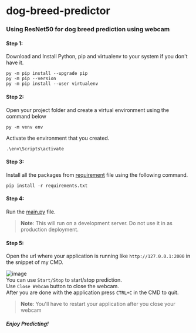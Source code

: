# dog-breed-predictor
### Using ResNet50 for dog breed prediction using webcam  
  
#### Step 1:
Download and Install Python, pip and virtualenv to your system if you don't have it.
```
py -m pip install --upgrade pip
py -m pip --version
py -m pip install --user virtualenv
```
#### Step 2:
Open your project folder and create a virtual environment using the command below
```
py -m venv env
```
Activate the environment that you created.
```
.\env\Scripts\activate
``` 
#### Step 3: 
Install all the packages from [requirement](requirement.txt) file using the following command.
```
pip install -r requirements.txt
```
#### Step 4:
Run the [main.py](main.py) file.  
  
> __Note__: This will run on a development server. Do not use it in as production deployment. 
 

#### Step 5:
Open the url where your application is running like `http://127.0.0.1:2000` in the snippet of my CMD.  
  
![image](https://user-images.githubusercontent.com/55987634/169652937-848caa03-4961-466e-b5d7-a371d00e20e5.png)  
You can use `Start/Stop` to start/stop prediction.  
Use `Close Webcam` button to close the webcam.  
After you are done with the application press `CTRL+C` in the CMD to quit.  
  
> __Note__: You'll have to restart your application after you close your webcam  

  
##### _Enjoy Predicting!_
